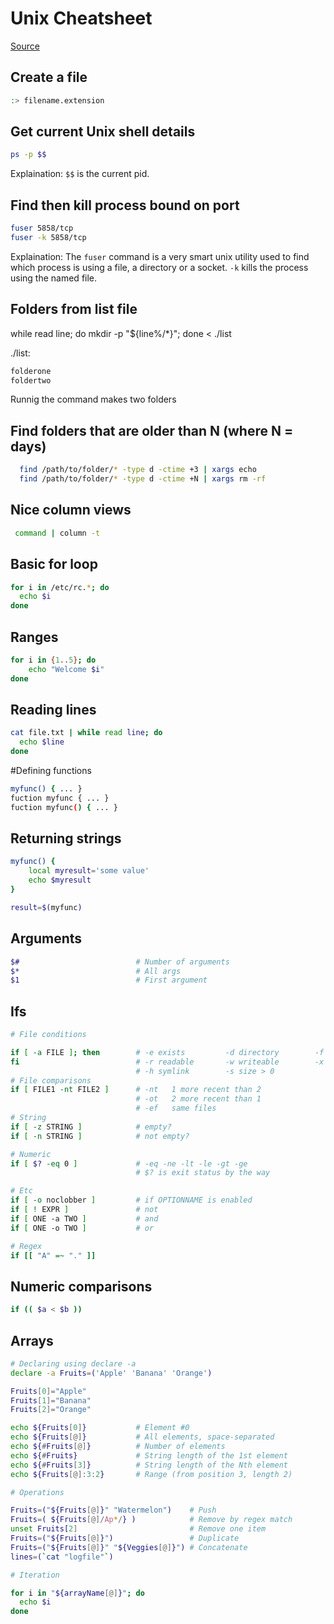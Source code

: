 # Unix Cheatsheet

[Source](http://ricostacruz.com/cheatsheets/sh.html)

## Create a file
```bash
:> filename.extension
```

## Get current Unix shell details

```bash
ps -p $$
```

Explaination: `$$` is the current pid.

## Find then kill process bound on port

```bash
fuser 5858/tcp
fuser -k 5858/tcp
```

Explaination: The `fuser` command is a very smart unix utility used to find which process is using a file, a directory or a socket. `-k` kills the process using the named file.

## Folders from list file
while read line; do mkdir -p "${line%/*}"; done < ./list

./list:
```bash
folderone
foldertwo
```

Runnig the command makes two folders


## Find folders that are older than N (where N = days)

```bash
  find /path/to/folder/* -type d -ctime +3 | xargs echo
  find /path/to/folder/* -type d -ctime +N | xargs rm -rf
```

## Nice column views
```bash
 command | column -t
```

## Basic for loop
```bash
for i in /etc/rc.*; do
  echo $i
done
```

## Ranges
```bash
for i in {1..5}; do
    echo "Welcome $i"
done
```

## Reading lines
```bash
cat file.txt | while read line; do
  echo $line
done
```

#Defining functions
```bash
myfunc() { ... }
fuction myfunc { ... }
fuction myfunc() { ... }
```

## Returning strings
```bash
myfunc() {
    local myresult='some value'
    echo $myresult
}

result=$(myfunc)
```

## Arguments
```bash
$#                          # Number of arguments
$*                          # All args
$1                          # First argument
```

## Ifs

```bash
# File conditions

if [ -a FILE ]; then        # -e exists         -d directory        -f file
fi                          # -r readable       -w writeable        -x executable
                            # -h symlink        -s size > 0
# File comparisons
if [ FILE1 -nt FILE2 ]      # -nt   1 more recent than 2
                            # -ot   2 more recent than 1
                            # -ef   same files
# String
if [ -z STRING ]            # empty?
if [ -n STRING ]            # not empty?

# Numeric
if [ $? -eq 0 ]             # -eq -ne -lt -le -gt -ge
                            # $? is exit status by the way

# Etc
if [ -o noclobber ]         # if OPTIONNAME is enabled
if [ ! EXPR ]               # not
if [ ONE -a TWO ]           # and
if [ ONE -o TWO ]           # or

# Regex
if [[ "A" =~ "." ]]

```

## Numeric comparisons

```bash
if (( $a < $b ))
```

## Arrays

```bash
# Declaring using declare -a
declare -a Fruits=('Apple' 'Banana' 'Orange')

Fruits[0]="Apple"
Fruits[1]="Banana"
Fruits[2]="Orange"

echo ${Fruits[0]}           # Element #0
echo ${Fruits[@]}           # All elements, space-separated
echo ${#Fruits[@]}          # Number of elements
echo ${#Fruits}             # String length of the 1st element
echo ${#Fruits[3]}          # String length of the Nth element
echo ${Fruits[@]:3:2}       # Range (from position 3, length 2)

# Operations

Fruits=("${Fruits[@]}" "Watermelon")    # Push
Fruits=( ${Fruits[@]/Ap*/} )            # Remove by regex match
unset Fruits[2]                         # Remove one item
Fruits=("${Fruits[@]}")                 # Duplicate
Fruits=("${Fruits[@]}" "${Veggies[@]}") # Concatenate
lines=(`cat "logfile"`)

# Iteration

for i in "${arrayName[@]}"; do
  echo $i
done

```
